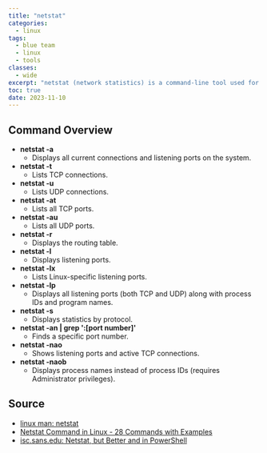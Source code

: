 ```yaml
---
title: "netstat"
categories: 
  - linux
tags:
  - blue team
  - linux
  - tools
classes: 
  - wide
excerpt: "netstat (network statistics) is a command-line tool used for various network-related diagnostics and analysis."
toc: true
date: 2023-11-10
---
```


## Command Overview

* **netstat -a**
  * Displays all current connections and listening ports on the system.
* **netstat -t**
  * Lists TCP connections.
* **netstat -u**
  * Lists UDP connections.
* **netstat -at**
  * Lists all TCP ports.
* **netstat -au**
  * Lists all UDP ports.
* **netstat -r**
  * Displays the routing table.
* **netstat -l**
  * Displays listening ports.
* **netstat -lx**
  * Lists Linux-specific listening ports.
* **netstat -lp**
  * Displays all listening ports (both TCP and UDP) along with process IDs and program names.
* **netstat -s**
  * Displays statistics by protocol.
* **netstat -an | grep ':[port number]'**
  * Finds a specific port number.
* **netstat -nao**
  * Shows listening ports and active TCP connections.
* **netstat -naob**
  * Displays process names instead of process IDs (requires Administrator privileges).

## Source

* [linux man: netstat][def]
* [Netstat Command in Linux - 28 Commands with Examples][def1]
* [isc.sans.edu: Netstat, but Better and in PowerShell][def2]

[def]: https://linux.die.net/man/8/netstat
[def1]: https://phoenixnap.com/kb/netstat-command
[def2]: https://isc.sans.edu/diary/Netstat%2C%20but%20Better%20and%20in%20PowerShell/30532

